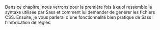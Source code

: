 Dans ce chapitre, nous verrons pour la première fois à quoi ressemble la syntaxe utilisée par Sass et comment lui demander de générer les fichiers CSS. Ensuite, je vous parlerai d'une fonctionnalité bien pratique de Sass : l'imbrication de règles.